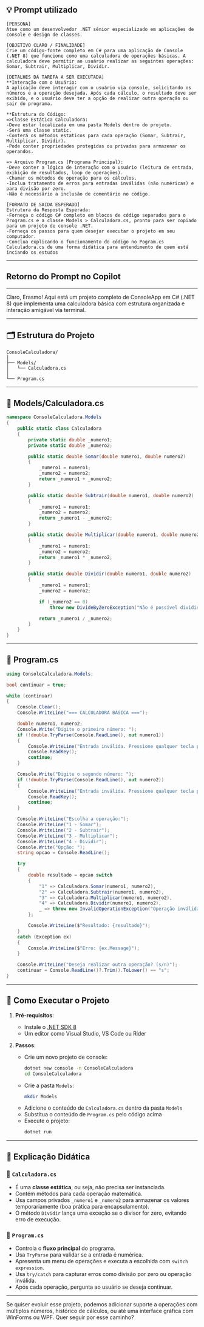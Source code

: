 ﻿
## 💡 Prompt utilizado

```
[PERSONA] 
Atue como um desenvolvedor .NET sênior especializado em aplicações de console e design de classes.

[OBJETIVO CLARO / FINALIDADE] 
Crie um código-fonte completo em C# para uma aplicação de Console (.NET 8) que funcione como uma calculadora de operações básicas. A calculadora deve permitir ao usuário realizar as seguintes operações: Somar, Subtrair, Multiplicar, Dividir.

[DETALHES DA TAREFA A SER EXECUTADA]
**Interação com o Usuário:
A aplicação deve interagir com o usuário via console, solicitando os números e a operação desejada. Após cada cálculo, o resultado deve ser exibido, e o usuário deve ter a opção de realizar outra operação ou sair do programa.

**Estrutura do Código: 
=>Classe Estática Calculadora:
-Deve estar localizada em uma pasta Models dentro do projeto.
-Será uma classe static.
-Conterá os métodos estaticos para cada operação (Somar, Subtrair, Multiplicar, Dividir).
-Pode conter propriedades protegidas ou privadas para armazenar os operandos.

=> Arquivo Program.cs (Programa Principal):
-Deve conter a lógica de interação com o usuário (leitura de entrada, exibição de resultados, loop de operações).
-Chamar os métodos de operação para os cálculos.
-Inclua tratamento de erros para entradas inválidas (não numéricas) e para divisão por zero.
-Não é necessário a inclusão de comentário no código.

[FORMATO DE SAIDA ESPERADO] 
Estrutura da Resposta Esperada: 
-Forneça o código C# completo em blocos de código separados para o Program.cs e a classe Models > Calculadora.cs, pronto para ser copiado para um projeto de console .NET. 
-Forneça os passos para quem desejar executar o projeto em seu computador.
-Conclua explicando o funcionamento do código no Pogram.cs  Calculadora.cs de uma forma didática para entendimento de quem está inciando os estudos
```

---

## Retorno do Prompt no Copilot

---

Claro, Erasmo! Aqui está um projeto completo de ConsoleApp em C# (.NET 8) que implementa uma calculadora básica com estrutura organizada e interação amigável via terminal.

---

## 🗂 Estrutura do Projeto

```
ConsoleCalculadora/
│
├── Models/
│   └── Calculadora.cs
│
└── Program.cs
```

---

## 📄 Models/Calculadora.cs

```csharp
namespace ConsoleCalculadora.Models
{
    public static class Calculadora
    {
        private static double _numero1;
        private static double _numero2;

        public static double Somar(double numero1, double numero2)
        {
            _numero1 = numero1;
            _numero2 = numero2;
            return _numero1 + _numero2;
        }

        public static double Subtrair(double numero1, double numero2)
        {
            _numero1 = numero1;
            _numero2 = numero2;
            return _numero1 - _numero2;
        }

        public static double Multiplicar(double numero1, double numero2)
        {
            _numero1 = numero1;
            _numero2 = numero2;
            return _numero1 * _numero2;
        }

        public static double Dividir(double numero1, double numero2)
        {
            _numero1 = numero1;
            _numero2 = numero2;

            if (_numero2 == 0)
                throw new DivideByZeroException("Não é possível dividir por zero.");

            return _numero1 / _numero2;
        }
    }
}
```

---

## 📄 Program.cs

```csharp
using ConsoleCalculadora.Models;

bool continuar = true;

while (continuar)
{
    Console.Clear();
    Console.WriteLine("=== CALCULADORA BÁSICA ===");

    double numero1, numero2;
    Console.Write("Digite o primeiro número: ");
    if (!double.TryParse(Console.ReadLine(), out numero1))
    {
        Console.WriteLine("Entrada inválida. Pressione qualquer tecla para tentar novamente.");
        Console.ReadKey();
        continue;
    }

    Console.Write("Digite o segundo número: ");
    if (!double.TryParse(Console.ReadLine(), out numero2))
    {
        Console.WriteLine("Entrada inválida. Pressione qualquer tecla para tentar novamente.");
        Console.ReadKey();
        continue;
    }

    Console.WriteLine("Escolha a operação:");
    Console.WriteLine("1 - Somar");
    Console.WriteLine("2 - Subtrair");
    Console.WriteLine("3 - Multiplicar");
    Console.WriteLine("4 - Dividir");
    Console.Write("Opção: ");
    string opcao = Console.ReadLine();

    try
    {
        double resultado = opcao switch
        {
            "1" => Calculadora.Somar(numero1, numero2),
            "2" => Calculadora.Subtrair(numero1, numero2),
            "3" => Calculadora.Multiplicar(numero1, numero2),
            "4" => Calculadora.Dividir(numero1, numero2),
            _ => throw new InvalidOperationException("Operação inválida.")
        };

        Console.WriteLine($"Resultado: {resultado}");
    }
    catch (Exception ex)
    {
        Console.WriteLine($"Erro: {ex.Message}");
    }

    Console.WriteLine("Deseja realizar outra operação? (s/n)");
    continuar = Console.ReadLine()?.Trim().ToLower() == "s";
}
```

---

## 🧪 Como Executar o Projeto

1. **Pré-requisitos**:
   - Instale o [.NET SDK 8](https://dotnet.microsoft.com/en-us/download/dotnet/8.0)
   - Um editor como Visual Studio, VS Code ou Rider

2. **Passos**:
   - Crie um novo projeto de console:
     ```bash
     dotnet new console -n ConsoleCalculadora
     cd ConsoleCalculadora
     ```
   - Crie a pasta `Models`:
     ```bash
     mkdir Models
     ```
   - Adicione o conteúdo de `Calculadora.cs` dentro da pasta `Models`
   - Substitua o conteúdo de `Program.cs` pelo código acima
   - Execute o projeto:
     ```bash
     dotnet run
     ```

---

## 🧠 Explicação Didática

### 🔹 `Calculadora.cs`
- É uma **classe estática**, ou seja, não precisa ser instanciada.
- Contém métodos para cada operação matemática.
- Usa campos privados `_numero1` e `_numero2` para armazenar os valores temporariamente (boa prática para encapsulamento).
- O método `Dividir` lança uma exceção se o divisor for zero, evitando erro de execução.

### 🔹 `Program.cs`
- Controla o **fluxo principal** do programa.
- Usa `TryParse` para validar se a entrada é numérica.
- Apresenta um menu de operações e executa a escolhida com `switch expression`.
- Usa `try/catch` para capturar erros como divisão por zero ou operação inválida.
- Após cada operação, pergunta ao usuário se deseja continuar.

---

Se quiser evoluir esse projeto, podemos adicionar suporte a operações com múltiplos números, histórico de cálculos, ou até uma interface gráfica com WinForms ou WPF. Quer seguir por esse caminho?

